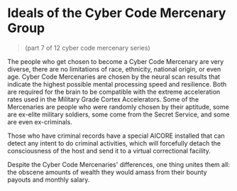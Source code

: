 # Ideals of the Cyber Code Mercenary Group
> (part 7 of 12 cyber code mercenary series)

The people who get chosen to become a Cyber Code Mercenary are very diverse, there are no limitations of race, ethnicity, national origin, or even age. Cyber Code Mercenaries are chosen by the neural scan results that indicate the highest possible mental processing speed and resilience. Both are required for the brain to be compatible with the extreme acceleration rates used in the Military Grade Cortex Accelerators. Some of the Mercenaries are people who were randomly chosen by their aptitude, some are ex-elite military soldiers, some come from the Secret Service, and some are even ex-criminals. 

Those who have criminal records have a special AICORE installed that can detect any intent to do criminal activities, which will forcefully detach the consciousness of the host and send it to a virtual correctional facility. 

Despite the Cyber Code Mercenaries' differences, one thing unites them all: the obscene amounts of wealth they would amass from their bounty payouts and monthly salary.
